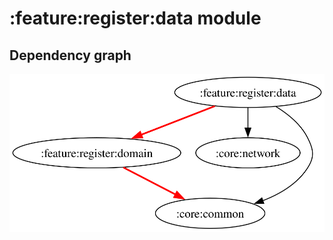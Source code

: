 # :feature:register:data module
## Dependency graph
![Dependency graph](../../../docs/images/graphs/dep_graph_feature_register_data.svg)
